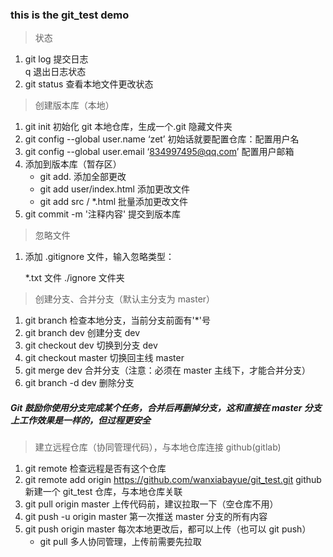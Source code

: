 ### this is the git_test demo

> 状态

1. git log 提交日志  
   q 退出日志状态
2. git status 查看本地文件更改状态

> 创建版本库（本地）

1. git init 初始化 git 本地仓库，生成一个.git 隐藏文件夹
2. git config --global user.name ‘zet’ 初始话就要配置仓库：配置用户名
3. git config --global user.email ‘834997495@qq.com’ 配置用户邮箱
4. 添加到版本库（暂存区）
   - git add. 添加全部更改
   - git add user/index.html 添加更改文件
   - git add src / \*.html 批量添加更改文件
5. git commit -m '注释内容' 提交到版本库

> 忽略文件

1. 添加 .gitignore 文件，输入忽略类型：

   \*.txt 文件
   ./ignore 文件夹

> 创建分支、合并分支（默认主分支为 master）

1. git branch 检查本地分支，当前分支前面有'\*'号
2. git branch dev 创建分支 dev
3. git checkout dev 切换到分支 dev
4. git checkout master 切换回主线 master
5. git merge dev 合并分支（注意：必须在 master 主线下，才能合并分支）
6. git branch -d dev 删除分支

##### Git 鼓励你使用分支完成某个任务，合并后再删掉分支，这和直接在 master 分支上工作效果是一样的，但过程更安全

> 建立远程仓库（协同管理代码），与本地仓库连接 github(gitlab)

1. git remote 检查远程是否有这个仓库
2. git remote add origin https://github.com/wanxiabayue/git_test.git github 新建一个 git_test 仓库，与本地仓库关联
3. git pull origin master 上传代码前，建议拉取一下（空仓库不用）
4. git push -u origin master 第一次推送 master 分支的所有内容
5. git push origin master 每次本地更改后，都可以上传（也可以 git push）
   - git pull 多人协同管理，上传前需要先拉取
